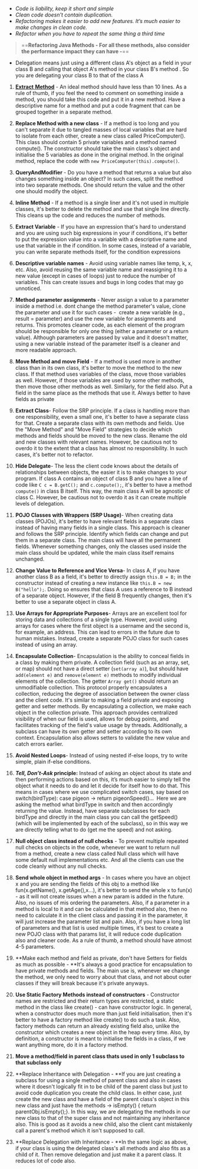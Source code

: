 

- *Code is liability, keep it short and simple*
- *Clean code doesn’t contain duplication.*
- *Refactoring makes it easier to add new features. It’s much easier to make changes in clean code.*
- *Refactor when you have to repeat the same thing a third time*

> ==**Refactoring Java Methods - For all these methods, also consider the performance impact they can have -**==

- Delegation means just using a different class A's object as a field in your class B and calling that object A's method in your class B's method . So you are delegating your class B to that of the class A

1.  <ins>**Extract** **Method**</ins> - An ideal method should have less than 10 lines. As a rule of thumb, if you feel the need to comment on something inside a method, you should take this code and put it in a new method. Have a descriptive name for a method and put a code fragment that can be grouped together in a separate method.
    
2.  **Replace Method with a new class** - If a method is too long and you can't separate it due to tangled masses of local variables that are hard to isolate from each other, create a new class called PriceComputer(). This class should contain 5 private variables and a method named compute(). The constructor should take the main class's object and initialise the 5 variables as done in the original method. In the original method, replace the code with `new PriceComputer(this).compute()`.
    
3.  **QueryAndModifier** - Do you have a method that returns a value but also changes something inside an object? In such cases, split the method into two separate methods. One should return the value and the other one should modify the object.
    
4.  **Inline Method** - If a method is a single liner and it's not used in multiple classes, it's better to delete the method and use that single line directly. This cleans up the code and reduces the number of methods.
    
5.  **Extract Variable** - If you have an expression that's hard to understand and you are using such big expressions in your if conditions, it's better to put the expression value into a variable with a descriptive name and use that variable in the if condition. In some cases, instead of a variable, you can write separate methods itself, for the condition expressions
    
6.  **Descriptive variable names** - Avoid using variable names like temp, k, x, etc. Also, avoid reusing the same variable name and reassigning it to a new value (except in cases of loops) just to reduce the number of variables. This can create issues and bugs in long codes that may go unnoticed.
    
7.  **Method parameter assignments** - Never assign a value to a parameter inside a method i.e. dont change the method parameter's value, clone the parameter and use it for such cases -  create a new variable (e.g., result = parameter) and use the new variable for assignments and returns. This promotes cleaner code, as each element of the program should be responsible for only one thing (either a parameter or a return value). Although parameters are passed by value and it doesn't matter, using a new variable instead of the parameter itself is a cleaner and more readable approach.
    
8.  **Move Method and move Field** - If a method is used more in another class than in its own class, it's better to move the method to the new class. If that method uses variables of the class, move those variables as well. However, if those variables are used by some other methods, then move those other methods as well. Similarly, for the field also. Put a field in the same place as the methods that use it. Always better to have fields as private
    
9.  **Extract Class**\- Follow the SRP principle. If a class is handling more than one responsibility, even a small one, it's better to have a separate class for that. Create a separate class with its own methods and fields. Use the "Move Method" and "Move Field" strategies to decide which methods and fields should be moved to the new class. Rename the old and new classes with relevant names. However, be cautious not to overdo it to the extent that a class has almost no responsibility. In such cases, it's better not to refactor.
    
10. **Hide Delegate**\- The less the client code knows about the details of relationships between objects, the easier it is to make changes to your program. If class A contains an object of class B and you have a line of code like `C c = B.getC();` and `c.compute();`, it's better to have a method `compute()` in class B itself. This way, the main class A will be agnostic of class C. However, be cautious not to overdo it as it can create multiple levels of delegation.
    
11. **POJO Classes with Wrappers (SRP Usage)**\- When creating data classes (POJOs), it's better to have relevant fields in a separate class instead of having many fields in a single class. This approach is cleaner and follows the SRP principle. Identify which fields can change and put them in a separate class. The main class will have all the permanent fields. Whenever something changes, only the classes used inside the main class should be updated, while the main class itself remains unchanged.
    
12. **Change Value to Reference and Vice Versa**\- In class A, if you have another class B as a field, it's better to directly assign `this.B = B;` in the constructor instead of creating a new instance like `this.B = new B("hello");`. Doing so ensures that class A uses a reference to B instead of a separate object. However, if the field B frequently changes, then it's better to use a separate object in class A.
    
13. **Use Arrays for Appropriate Purposes**\- Arrays are an excellent tool for storing data and collections of a single type. However, avoid using arrays for cases where the first object is a username and the second is, for example, an address. This can lead to errors in the future due to human mistakes. Instead, create a separate POJO class for such cases instead of using an array.
    
14. **Encapsulate Collection**\- Encapsulation is the ability to conceal fields in a class by making them private. A collection field (such as an array, set, or map) should not have a direct setter (`set(array a)`), but should have `add(element e)` and `remove(element e)` methods to modify individual elements of the collection. The getter `Array get()` should return an unmodifiable collection. This protocol properly encapsulates a collection, reducing the degree of association between the owner class and the client code. It's similar to making a field private and exposing getter and setter methods. By encapsulating a collection, we make each object in the collection private. This approach provides centralized visibility of when our field is used, allows for debug points, and facilitates tracking of the field's value usage by threads. Additionally, a subclass can have its own getter and setter according to its own context. Encapsulation also allows setters to validate the new value and catch errors earlier.
    
15. **Avoid Nested Loops**\- Instead of using nested if-else loops, try to write simple, plain if-else conditions.
    
16. ***Tell, Don’t-Ask* principle:** Instead of asking an object about its state and then performing actions based on this, it’s much easier to simply tell the object what it needs to do and let it decide for itself how to do that. This means in cases where we use complicated switch cases, say based on switch(birdType): case pigeon -> return pigeonSpeed()...  Here we are asking the method what birdType in switch and then accordingly returning the value. Instead, have separate subclasses for each birdType and directly in the main class you can call the getSpeed() (which will be implemented by each of the subclass), so in this way we are directly telling what to do (get me the speed) and not asking.
    
17. **Null object class instead of null checks** - To prevent multiple repeated null checks on objects in the code, whenever we want to return null from a method, create a new class called Null class which will have some default null implementations etc. And all the clients can use the code cleanly without any null checks.
    
18. **Send whole object in method args** \- In cases where you have an object x and you are sending the fields of this obj to a method like fun(x.getName(), x.getAge(),x...), it's better to send the whole x to fun(x) - as it will not create issues when a new param is added in the future. Also, no issues of mis ordering the parameters. Also, if a parameter in a method is local to it and can be calculated in that method also, then no need to calculate it in the client class and passing it in the parameter, it will just increase the parameter list and pain. Also, if you have a long list of parameters and that list is used multiple times, it's best to create a new POJO class with that params list, it will reduce code duplication also and cleaner code. As a rule of thumb, a method should have atmost 4-5 parameters.
    
19. \*\*Make each method and field as private, don't have Setters for fields as much as possible - \*\*It's always a good practice for encapsulation to have private methods and fields. The main use is, whenever we change the method, we only need to worry about that class, and not about outer classes if they will break because it's private anyways.
    
20. **Use Static Factory Methods instead of constructors** \- Constructor names are restricted and their return types are restricted, a static method in the class like create() - can have constructor logic. In general, when a constructor does much more than just field initialisation, then it's better to have a factory method like create() to do such a task. Also, factory methods can return an already existing field also, unlike the constructor which creates a new object in the heap every time. Also, by definition, a constructor is meant to initialise the fields in a class, if we want anything more, do it in a factory method.
    
21. **Move a method/field in parent class thats used in only 1 subclass to that subclass only**
    
22. \*\*Replace Inheritance with Delegation - \*\*If you are just creating a subclass for using a single method of parent class and also in cases where it doesn't logically fit in to be child of the parent class but just to avoid code duplication you create the child class. In either case, just create the new class and have a field of the parent class's object in this new class and just have the methods -> isEmpty() { return parentObj.isEmpty();}. In this way, we are delegating the methods in our new class to that of the super class and not maintaining any inheritance also. This is good as it avoids a new child, also the client cant mistakenly call a parent's method which it isn't supposed to call.
    
23. \*\*Replace Delegation with Inheritance - \*\*In the same logic as above, if your class is using the delegated class's all methods and also fits as a child of it. Then remove delegation and just make it a parent class. It reduces lot of code also.